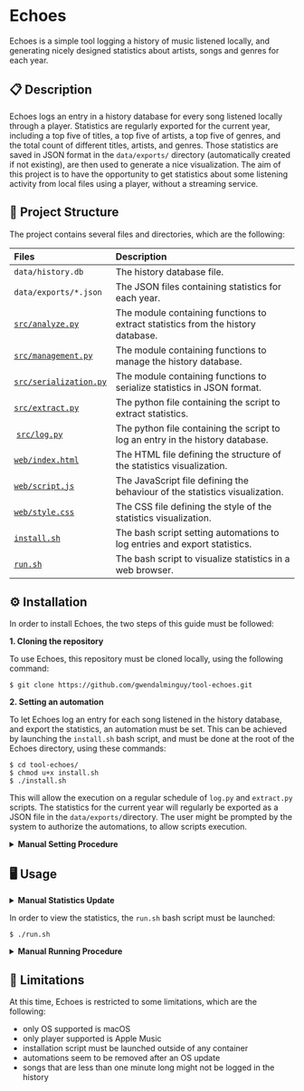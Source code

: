 # Echoes

Echoes is a simple tool logging a history of music listened locally, and generating nicely designed statistics about artists, songs and genres for each year.

## 📋 Description

Echoes logs an entry in a history database for every song listened locally through a player. Statistics are regularly exported for the current year, including a top five of titles, a top five of artists, a top five of genres, and the total count of different titles, artists, and genres. Those statistics are saved in JSON format in the `data/exports/` directory (automatically created if not existing), are then used to generate a nice visualization. The aim of this project is to have the opportunity to get statistics about some listening activity from local files using a player, without a streaming service.

## 📂 Project Structure

The project contains several files and directories, which are the following:

| Files | Description |
| :---- | :---------- |
| `data/history.db` | The history database file. |
| `data/exports/*.json` | The JSON files containing statistics for each year. |
| [`src/analyze.py`](https://github.com/gwendalminguy/tool-echoes/blob/main/src/analyze.py) | The module containing functions to extract statistics from the history database. |
| [`src/management.py`](https://github.com/gwendalminguy/tool-echoes/blob/main/src/management.py) | The module containing functions to manage the history database. |
| [`src/serialization.py`](https://github.com/gwendalminguy/tool-echoes/blob/main/src/serialization.py) | The module containing functions to serialize statistics in JSON format. |
| [`src/extract.py`](https://github.com/gwendalminguy/tool-echoes/blob/main/src/extract.py) | The python file containing the script to extract statistics. |
| [`src/log.py`](https://github.com/gwendalminguy/tool-echoes/blob/main/src/log.py) | The python file containing the script to log an entry in the history database. |
| [`web/index.html`](https://github.com/gwendalminguy/tool-echoes/blob/main/web/index.html) | The HTML file defining the structure of the statistics visualization. |
| [`web/script.js`](https://github.com/gwendalminguy/tool-echoes/blob/main/web/script.js) | The JavaScript file defining the behaviour of the statistics visualization. |
| [`web/style.css`](https://github.com/gwendalminguy/tool-echoes/blob/main/web/style.css) | The CSS file defining the style of the statistics visualization. |
| [`install.sh`](https://github.com/gwendalminguy/tool-echoes/blob/main/install.sh) | The bash script setting automations to log entries and export statistics. |
| [`run.sh`](https://github.com/gwendalminguy/tool-echoes/blob/main/run.sh) | The bash script to visualize statistics in a web browser. |

## ⚙️ Installation

In order to install Echoes, the two steps of this guide must be followed:

**1. Cloning the repository**

To use Echoes, this repository must be cloned locally, using the following command:

```
$ git clone https://github.com/gwendalminguy/tool-echoes.git
```

**2. Setting an automation**

To let Echoes log an entry for each song listened in the history database, and export the statistics, an automation must be set. This can be achieved by launching the `install.sh` bash script, and must be done at the root of the Echoes directory, using these commands:

```
$ cd tool-echoes/
$ chmod u+x install.sh
$ ./install.sh
```

This will allow the execution on a regular schedule of `log.py` and `extract.py` scripts. The statistics for the current year will regularly be exported as a JSON file in the `data/exports/`directory. The user might be prompted by the system to authorize the automations, to allow scripts execution.

<details>
	<summary><b>Manual Setting Procedure</b></summary>
<br>
If desired, this can also be achieved manually, using the `Crontab` utility (pre-installed on macOS), as follows:

```
$ crontab -e
```

This will invoke a text editor, in which the following lines must be written (paths must be changed to match the locations of python3, of `src/log.py` and of `src/extract.py` files):

```
* * * * * <path/to/python3> <path/to/tool-echoes/src/log.py>
* * * * 0 <path/to/python3> <path/to/tool-echoes/src/extract.py>
```
</details>

## 🖥️ Usage

<details>
	<summary><b>Manual Statistics Update</b></summary>
<br>
Although the statistics are updated automatically every hour, this can be achieved manually using the following command:

```
$ ./src/extract.py [-y <year>]
```

### Year:

If desired, the script can be launched to extract statistics for any previous year (as long as the history database contains matching entries). The desired year can then be chosen by calling it as a command-line argument with **-y** or **--year**, followed by the year itself.
</details>

In order to view the statistics, the `run.sh` bash script must be launched:

```
$ ./run.sh
```

<details>
	<summary><b>Manual Running Procedure</b></summary>
<br>
If desired, this can also be achieved manually, using the following command at the root of the Echoes directory:

```
$ python3 -m http.server -d web
```

The following URL should then be copied into any web browser:

```
http://localhost:8000/
```
</details>

## 🚫 Limitations

At this time, Echoes is restricted to some limitations, which are the following:

- only OS supported is macOS
- only player supported is Apple Music
- installation script must be launched outside of any container
- automations seem to be removed after an OS update
- songs that are less than one minute long might not be logged in the history
